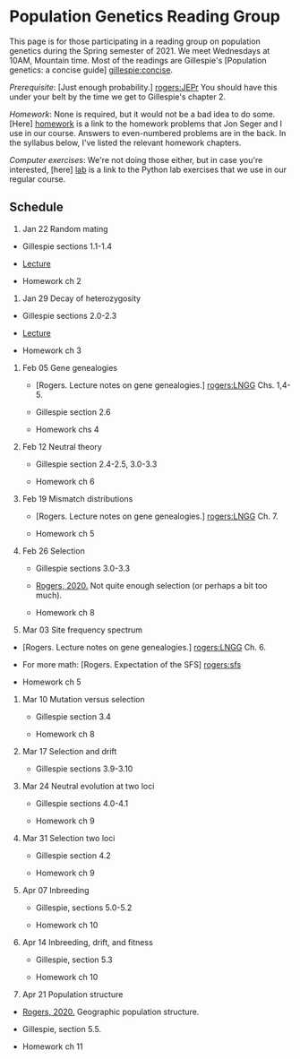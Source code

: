 # Population Genetics Reading Group

This page is for those participating in a reading group on population
genetics during the Spring semester of 2021. We meet Wednesdays at 10AM,
Mountain time. Most of the readings are Gillespie's
[Population genetics: a concise guide] [gillespie:concise].

*Prerequisite*: [Just enough probability.] [rogers:JEPr] You
should have this under your belt by the time we get to Gillespie's
chapter 2.

*Homework*: None is required, but it would not be a bad idea to do
 some. [Here] [homework] is a link to the homework problems that Jon
 Seger and I use in our course. Answers to even-numbered problems are
 in the back. In the syllabus below, I've listed the relevant homework
 chapters. 

*Computer exercises*: We're not doing those either, but in case you're
 interested, [here] [lab] is a link to the Python lab exercises that
 we use in our regular course.

## Schedule

1. Jan 22 Random mating

  * Gillespie sections 1.1-1.4

  * [Lecture](hardywei.pdf)

  * Homework ch 2

1. Jan 29 Decay of heterozygosity

  * Gillespie sections 2.0-2.3

  * [Lecture](hetzdecay.pdf)

  * Homework ch 3

1. Feb 05 Gene genealogies

   * [Rogers. Lecture notes on gene genealogies.] [rogers:LNGG] Chs. 1,4-5.

   * Gillespie section 2.6

   * Homework chs 4

1. Feb 12 Neutral theory

   * Gillespie section 2.4-2.5, 3.0-3.3

   * Homework ch 6

1. Feb 19 Mismatch distributions

   * [Rogers. Lecture notes on gene genealogies.] [rogers:LNGG] Ch. 7.

   * Homework ch 5

1. Feb 26 Selection 

   * Gillespie sections 3.0-3.3

   * [Rogers, 2020.](seln.pdf) Not quite enough
     selection (or perhaps a bit too much).

   * Homework ch 8

1. Mar 03 Site frequency spectrum

  * [Rogers. Lecture notes on gene genealogies.] [rogers:LNGG] Ch. 6.

  * For more math: [Rogers. Expectation of the SFS] [rogers:sfs]

  * Homework ch 5

1. Mar 10 Mutation versus selection

   * Gillespie section 3.4

   * Homework ch 8

1. Mar 17 Selection and drift

   * Gillespie sections 3.9-3.10

1. Mar 24 Neutral evolution at two loci

   * Gillespie sections 4.0-4.1

   * Homework ch 9

1. Mar 31 Selection two loci

   * Gillespie section 4.2

   * Homework ch 9

1. Apr 07 Inbreeding

   *  Gillespie, sections 5.0-5.2

   * Homework ch 10

1. Apr 14 Inbreeding, drift, and fitness

   *  Gillespie, section 5.3

   * Homework ch 10

1. Apr 21 Population structure

  * [Rogers, 2020.](popstruc.pdf) Geographic population
    structure.
  
  * Gillespie, section 5.5.

  * Homework ch 11

[rogers:JEPr]:
http://content.csbs.utah.edu/~rogers/pubs/Rogers-JEP.pdf

[rogers:LNGG]:
ggeneal.pdf

[gillespie:concise]:
https://www.amazon.com/Population-Genetics-John-H-Gillespie/dp/0801880092

[homework]:
https://content.csbs.utah.edu/~rogers/ant5221/homework/homework.pdf

[lab]:
https://content.csbs.utah.edu/~rogers/ant5221/lab/index.php

[rogers:sfs]:
https://arxiv.org/pdf/2103.00335.pdf
